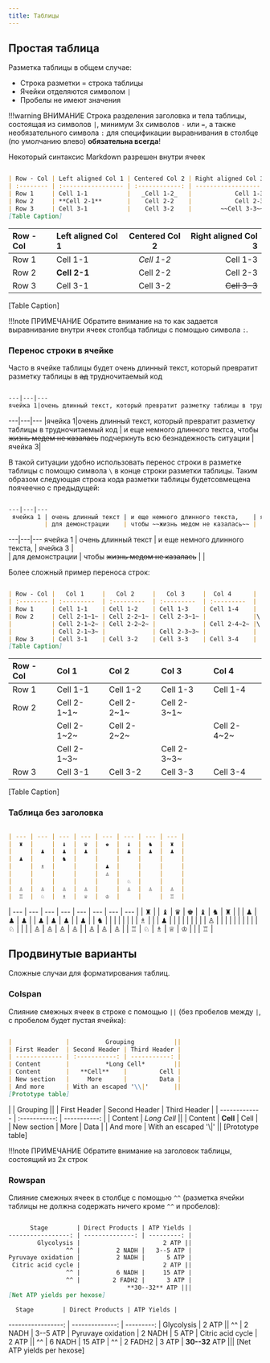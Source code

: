 ```yaml
---
title: Таблицы
---
```


## Простая таблица

Разметка таблицы в общем случае:

* Строка разметки = строка таблицы
* Ячейки отделяются символом `|`
* Пробелы не имеют значения

!!!warning ВНИМАНИЕ
   Строка разделения заголовка и тела таблицы, состоящая из символов `|`, минимум 3х символов `-` или `=`, а также необязательного символа `:` для спецификации выравнивания в столбце (по умолчанию влево) **обязательна всегда**!


Некоторый синтаксис Markdown разрешен внутри ячеек

```md

| Row - Col | Left aligned Col 1 | Centered Col 2 | Right aligned Col 3 |
| :-------- | :----------------- | :------------: | ------------------: |
| Row 1     | Cell 1-1           |   _Cell 1-2_   |            Cell 1-3 |
| Row 2     | **Cell 2-1**       |    Cell 2-2    |            Cell 2-3 |
| Row 3     | Cell 3-1           |    Cell 3-2    |        ~~Cell 3-3~~ |
[Table Caption]

```

| Row - Col | Left aligned Col 1 | Centered Col 2 | Right aligned Col 3 |
| :-------- | :----------------- | :------------: | ------------------: |
| Row 1     | Cell 1-1           |   _Cell 1-2_   |            Cell 1-3 |
| Row 2     | **Cell 2-1**       |    Cell 2-2    |            Cell 2-3 |
| Row 3     | Cell 3-1           |    Cell 3-2    |        ~~Cell 3-3~~ |
[Table Caption]

!!!note ПРИМЕЧАНИЕ
   Обратите внимание на то как задается выравнивание внутри ячеек столбца таблицы с помощью символа `:`.

### Перенос строки в ячейке

Часто в ячейке таблицы будет очень длинный текст, который превратит разметку таблицы в ~~ад~~ трудночитаемый код

```md

---|---|---
ячейка 1|очень длинный текст, который превратит разметку таблицы в трудночитаемый код | и еще немного длинного тектса, чтобы ~~жизнь медем не казалась~~ подчеркнуть всю безнадежность ситуации | ячейка 3

```

---|---|---
|ячейка 1|очень длинный текст, который превратит разметку таблицы в трудночитаемый код | и еще немного длинного тектса, чтобы ~~жизнь медем не казалась~~ подчеркнуть всю безнадежность ситуации | ячейка 3|

В такой ситуации удобно использовать перенос строки в разметке таблицы с помощю символа `\` в конце строки разметки таблицы. Таким образом следующая строка кода разметки таблицы будетсовмещена поячеечно с предыдущей:

```md

---|---|---
 ячейка 1 | очень длинный текст | и еще немного длинного текста,    | ячейка 3 | \
          | для демонстрации    | чтобы ~~жизнь медом не казалась~~ |          |
```


---|---|---
 ячейка 1 | очень длинный текст | и еще немного длинного текста,    | ячейка 3 | \
          | для демонстрации    | чтобы ~~жизнь медом не казалась~~ |          |



Более сложный пример переноса строк:

```md

| Row - Col |   Col 1     |   Col 2     |   Col 3     |  Col 4      |
| :-------- | :---------  | :---------  | :---------  | :---------  |
| Row 1     | Cell 1-1    | Cell 1-2    | Cell 1-3    | Cell 1-4    |
| Row 2     | Cell 2-1~1~ | Cell 2-2~1~ | Cell 2-3~1~ |             |\
|           | Cell 2-1~2~ | Cell 2-2~2~ |             | Cell 2-4~2~ |\
|           | Cell 2-1~3~ |             | Cell 2-3~3~ |             |
| Row 3     | Cell 3-1    | Cell 3-2    | Cell 3-3    | Cell 3-4    |
[Table Caption]

```

| Row - Col |   Col 1     |   Col 2     |   Col 3     |  Col 4      |
| :-------- | :---------  | :---------  | :---------  | :---------  |
| Row 1     | Cell 1-1    | Cell 1-2    | Cell 1-3    | Cell 1-4    |
| Row 2     | Cell 2-1~1~ | Cell 2-2~1~ | Cell 2-3~1~ |             |\
|           | Cell 2-1~2~ | Cell 2-2~2~ |             | Cell 2-4~2~ |\
|           | Cell 2-1~3~ |             | Cell 2-3~3~ |             |
| Row 3     | Cell 3-1    | Cell 3-2    | Cell 3-3    | Cell 3-4    |
[Table Caption]

### Таблица без заголовка

```md

| --- | --- | --- | --- | --- | --- | --- | --- |
|  ♜  |     |  ♝  |  ♛  |  ♚  |  ♝  |  ♞  |  ♜  |
|     |  ♟  |  ♟  |  ♟  |     |  ♟  |  ♟  |  ♟  |
|  ♟  |     |  ♞  |     |     |     |     |     |
|     |  ♗  |     |     |  ♟  |     |     |     |
|     |     |     |     |  ♙  |     |     |     |
|     |     |     |     |     |  ♘  |     |     |
|  ♙  |  ♙  |  ♙  |  ♙  |     |  ♙  |  ♙  |  ♙  |
|  ♖  |  ♘  |  ♗  |  ♕  |  ♔  |     |     |  ♖  |

```


| --- | --- | --- | --- | --- | --- | --- | --- |
|  ♜  |     |  ♝  |  ♛  |  ♚  |  ♝  |  ♞  |  ♜  |
|     |  ♟  |  ♟  |  ♟  |     |  ♟  |  ♟  |  ♟  |
|  ♟  |     |  ♞  |     |     |     |     |     |
|     |  ♗  |     |     |  ♟  |     |     |     |
|     |     |     |     |  ♙  |     |     |     |
|     |     |     |     |     |  ♘  |     |     |
|  ♙  |  ♙  |  ♙  |  ♙  |     |  ♙  |  ♙  |  ♙  |
|  ♖  |  ♘  |  ♗  |  ♕  |  ♔  |     |     |  ♖  |

## Продвинутые варианты

Сложные случаи для форматирования таблиц.

### Colspan

Слияние смежных ячеек в строке с помощью `||` (без пробелов между `|`, с пробелом будет пустая ячейка):

```md

|               |          Grouping           ||
| First Header  | Second Header | Third Header |
| ------------- | :-----------: | -----------: |
| Content       |          *Long Cell*        ||
| Content       |   **Cell**    |         Cell |
| New section   |     More      |         Data |
| And more      | With an escaped '\\|'       ||
[Prototype table]                             

```

|               |          Grouping           ||
| First Header  | Second Header | Third Header |
| ------------- | :-----------: | -----------: |
| Content       |          *Long Cell*        ||
| Content       |   **Cell**    |         Cell |
| New section   |     More      |         Data |
| And more      | With an escaped '\\|'       ||
[Prototype table]                             

!!!note ПРИМЕЧАНИЕ
   Обратите внимание на заголовок таблицы, состоящий из 2х строк

### Rowspan

Слияние смежных ячеек в столбце с помощью `^^` (разметка ячейки таблицы не должна содержать ничего кроме `^^` и пробелов):

```md

      Stage        | Direct Products | ATP Yields |
-----------------: | --------------: | ---------: |
        Glycolysis |                       2 ATP ||
                ^^ |          2 NADH |   3--5 ATP |
Pyruvaye oxidation |          2 NADH |      5 ATP |
 Citric acid cycle |                       2 ATP ||
                ^^ |          6 NADH |     15 ATP |
                ^^ |         2 FADH2 |      3 ATP |
                                 **30--32** ATP |||
[Net ATP yields per hexose]

```

      Stage        | Direct Products | ATP Yields |
-----------------: | --------------: | ---------: |
        Glycolysis |                       2 ATP ||
                ^^ |          2 NADH |   3--5 ATP |
Pyruvaye oxidation |          2 NADH |      5 ATP |
 Citric acid cycle |                       2 ATP ||
                ^^ |          6 NADH |     15 ATP |
                ^^ |         2 FADH2 |      3 ATP |
                                 **30--32** ATP |||
[Net ATP yields per hexose]


